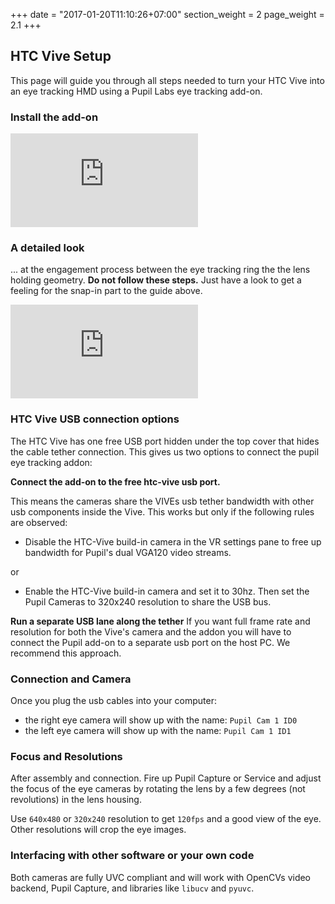 +++
date = "2017-01-20T11:10:26+07:00"
section_weight = 2
page_weight = 2.1
+++

## HTC Vive Setup

This page will guide you through all steps needed to turn your HTC Vive into an eye tracking HMD using a Pupil Labs eye tracking add-on.

### Install the add-on

> <div class="content-container">
  <div class='video-container' >
		<iframe class=feature-video src="https://www.youtube.com/embed/HGMjJLnK2_4?list=PLi20Yl1k_57r4j0LXDfo6IYXAKTp_FIKf" frameborder="0" allowfullscreen></iframe>
	</div>
</div>

### A detailed look

... at the engagement process between the eye tracking ring the the lens holding geometry. **Do not follow these steps.** Just have a look to get a feeling for the snap-in part to the guide above.

<div class="content-container">
  <div class='video-container' >
		<iframe class=feature-video src="https://www.youtube.com/embed/nIzuwHagIXQ?list=PLi20Yl1k_57q0YALGi-ybQ5-wMjrZ022i" frameborder="0" allowfullscreen></iframe>
	</div>
</div>

### HTC Vive USB connection options

The HTC Vive has one free USB port hidden under the top cover that hides the cable tether connection. This gives us two options to connect the pupil eye tracking addon:


**Connect the add-on to the free htc-vive usb port.**

This means the cameras share the VIVEs usb tether bandwidth with other usb components inside the Vive. This works but only if the following rules are observed:

* Disable the HTC-Vive build-in camera in the VR settings pane to free up bandwidth for Pupil's dual VGA120 video streams.

or 

* Enable the HTC-Vive build-in camera and set it to 30hz. Then set the Pupil Cameras to 320x240 resolution to share the USB bus.

**Run a separate USB lane along the tether**
If you want full frame rate and resolution for both the Vive's camera and the addon you will have to connect the Pupil add-on to a separate usb port on the host PC. We recommend this approach.

### Connection and Camera

Once you plug the usb cables into your computer:
* the right eye camera will show up with the name: `Pupil Cam 1 ID0`
* the left eye camera will show up with the name: `Pupil Cam 1 ID1`

### Focus and Resolutions
After assembly and connection. Fire up Pupil Capture or Service and adjust the focus of the eye cameras by rotating the lens by a few degrees (not revolutions) in the lens housing.

Use `640x480` or `320x240` resolution to get `120fps` and a good view of the eye. Other resolutions will crop the eye images.

### Interfacing with other software or your own code

Both cameras are fully UVC compliant and will work with OpenCVs video backend, Pupil Capture, and libraries like `libucv` and `pyuvc`.
